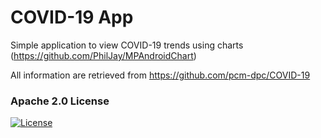 # COVID-19 App
Simple application to view COVID-19 trends using charts (https://github.com/PhilJay/MPAndroidChart)

All information are retrieved from https://github.com/pcm-dpc/COVID-19

### Apache 2.0 License
[![License](https://img.shields.io/badge/License-Apache%202.0-yellowgreen.svg)](https://opensource.org/licenses/Apache-2.0)  
